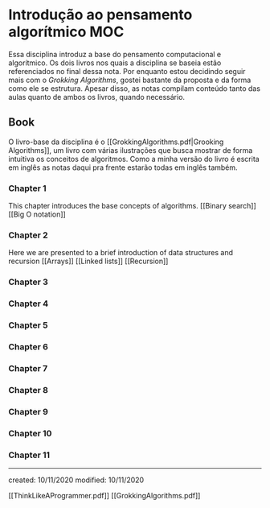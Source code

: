 # Introdução ao pensamento algorítmico MOC 
Essa disciplina introduz a base do pensamento computacional e algorítmico. Os dois livros nos quais a disciplina se baseia estão referenciados no final dessa nota. Por enquanto estou decidindo seguir mais com o *Grokking Algorithms*, gostei bastante da proposta e da forma como ele se estrutura. Apesar disso, as notas compilam conteúdo tanto das aulas quanto de ambos os livros, quando necessário.

## Book
O livro-base da disciplina é o [[GrokkingAlgorithms.pdf|Grooking Algorithms]], um livro com várias ilustrações que busca mostrar de forma intuitiva os conceitos de algoritmos. Como a minha versão do livro é escrita em inglês as notas daqui pra frente estarão todas em inglês também.
### Chapter 1
This chapter introduces the base concepts of algorithms.
[[Binary search]]
[[Big O notation]]

### Chapter 2
Here we are presented to a brief introduction of data structures and recursion
[[Arrays]]
[[Linked lists]]
[[Recursion]]

### Chapter 3
### Chapter 4
### Chapter 5
### Chapter 6
### Chapter 7
### Chapter 8
### Chapter 9
### Chapter 10
### Chapter 11

---

created: 10/11/2020
modified: 10/11/2020

[[ThinkLikeAProgrammer.pdf]]
[[GrokkingAlgorithms.pdf]]
